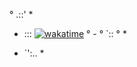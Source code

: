    °  .::'     *     
 *   :::       [![wakatime](https://wakatime.com/badge/user/8647456d-2940-4556-928a-0cdaf54dd8b6.svg?style=for-the-badge)](https://wakatime.com/@8647456d-2940-4556-928a-0cdaf54dd8b6)  °      -
°   `::      °     *
   -  `':..           *   
